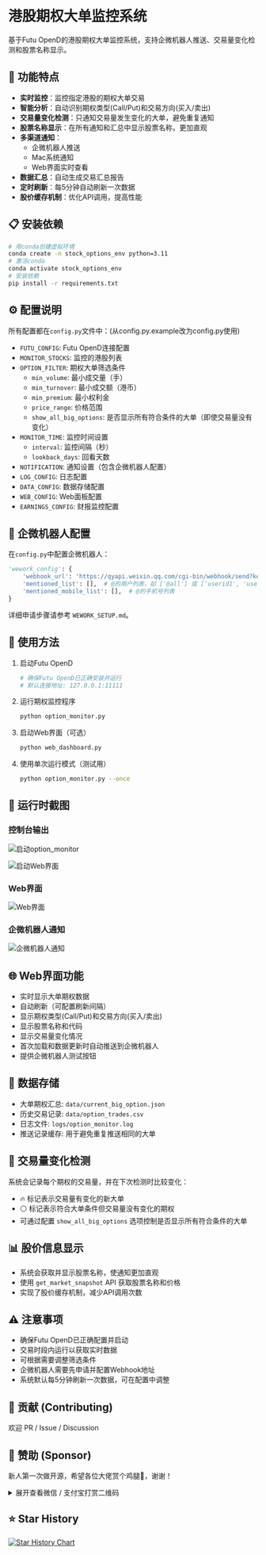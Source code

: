 # 港股期权大单监控系统

基于Futu OpenD的港股期权大单监控系统，支持企微机器人推送、交易量变化检测和股票名称显示。

## 🚀 功能特点

- **实时监控**：监控指定港股的期权大单交易
- **智能分析**：自动识别期权类型(Call/Put)和交易方向(买入/卖出)
- **交易量变化检测**：只通知交易量发生变化的大单，避免重复通知
- **股票名称显示**：在所有通知和汇总中显示股票名称，更加直观
- **多渠道通知**：
  - 企微机器人推送
  - Mac系统通知
  - Web界面实时查看
- **数据汇总**：自动生成交易汇总报告
- **定时刷新**：每5分钟自动刷新一次数据
- **股价缓存机制**：优化API调用，提高性能

## 📋 安装依赖

```bash
# 用conda创建虚拟环境
conda create -n stock_options_env python=3.11
# 激活conda
conda activate stock_options_env
# 安装依赖
pip install -r requirements.txt
```

## ⚙️ 配置说明

所有配置都在`config.py`文件中：(从config.py.example改为config.py使用)

- `FUTU_CONFIG`: Futu OpenD连接配置
- `MONITOR_STOCKS`: 监控的港股列表
- `OPTION_FILTER`: 期权大单筛选条件
  - `min_volume`: 最小成交量（手）
  - `min_turnover`: 最小成交额（港币）
  - `min_premium`: 最小权利金
  - `price_range`: 价格范围
  - `show_all_big_options`: 是否显示所有符合条件的大单（即使交易量没有变化）
- `MONITOR_TIME`: 监控时间设置
  - `interval`: 监控间隔（秒）
  - `lookback_days`: 回看天数
- `NOTIFICATION`: 通知设置（包含企微机器人配置）
- `LOG_CONFIG`: 日志配置
- `DATA_CONFIG`: 数据存储配置
- `WEB_CONFIG`: Web面板配置
- `EARNINGS_CONFIG`: 财报监控配置

## 🔧 企微机器人配置

在`config.py`中配置企微机器人：

```python
'wework_config': {
    'webhook_url': 'https://qyapi.weixin.qq.com/cgi-bin/webhook/send?key=xxxxxxxx',  # 企微机器人webhook地址
    'mentioned_list': [],  # @的用户列表，如 ['@all'] 或 ['userid1', 'userid2']
    'mentioned_mobile_list': [],  # @的手机号列表
}
```

详细申请步骤请参考 `WEWORK_SETUP.md`。

## 📱 使用方法

1. 启动Futu OpenD
   ```bash
   # 确保Futu OpenD已正确安装并运行
   # 默认连接地址: 127.0.0.1:11111
   ```

2. 运行期权监控程序
   ```bash
   python option_monitor.py
   ```



3. 启动Web界面（可选）
   ```bash
   python web_dashboard.py
   ```

4. 使用单次运行模式（测试用）
   ```bash
   python option_monitor.py --once
   ```

## 📸 运行时截图

### 控制台输出
![启动option_monitor](screenshots/console_output2.png)

![启动Web界面](screenshots/console_output.png)

### Web界面
![Web界面](screenshots/web_dashboard.png)

### 企微机器人通知
![企微机器人通知](screenshots/wework_notification.png)


## 🌐 Web界面功能

- 实时显示大单期权数据
- 自动刷新（可配置刷新间隔）
- 显示期权类型(Call/Put)和交易方向(买入/卖出)
- 显示股票名称和代码
- 显示交易量变化情况
- 首次加载和数据更新时自动推送到企微机器人
- 提供企微机器人测试按钮

## 💾 数据存储

- 大单期权汇总: `data/current_big_option.json`
- 历史交易记录: `data/option_trades.csv`
- 日志文件: `logs/option_monitor.log`
- 推送记录缓存: 用于避免重复推送相同的大单

## 🔄 交易量变化检测

系统会记录每个期权的交易量，并在下次检测时比较变化：
- 🔥 标记表示交易量有变化的新大单
- ⚪ 标记表示符合大单条件但交易量没有变化的期权
- 可通过配置 `show_all_big_options` 选项控制是否显示所有符合条件的大单

## 📊 股价信息显示

- 系统会获取并显示股票名称，使通知更加直观
- 使用 `get_market_snapshot` API 获取股票名称和价格
- 实现了股价缓存机制，减少API调用次数

## ⚠️ 注意事项

- 确保Futu OpenD已正确配置并启动
- 交易时段内运行以获取实时数据
- 可根据需要调整筛选条件
- 企微机器人需要先申请并配置Webhook地址
- 系统默认每5分钟刷新一次数据，可在配置中调整


## 🤝 贡献 (Contributing)

欢迎 PR / Issue / Discussion  


## 💖 赞助 (Sponsor)

新人第一次做开源，希望各位大佬赏个鸡腿🍗，谢谢！

<details>
<summary>展开查看微信 / 支付宝打赏二维码</summary>

<p>
  <img src="screenshots/wx.png" alt="微信赞赏码" width="230" />
  <img src="screenshots/zfb.png" alt="支付宝收款码" width="230" />
</p>

</details>



## ⭐ Star History

[![Star History Chart](https://api.star-history.com/svg?repos=altenli/large_stock_options_monitor&type=Date)](https://star-history.com/#altenli/large_stock_options_monitor&Date)